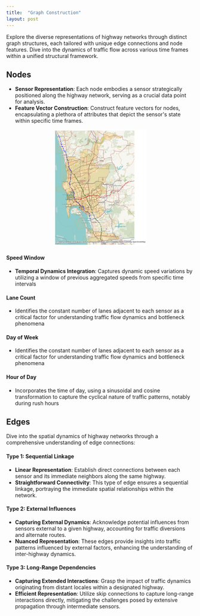 ```yaml
---
title:  "Graph Construction"
layout: post
---
```

Explore the diverse representations of highway networks through distinct graph structures, each tailored with unique edge connections and node features. Dive into the dynamics of traffic flow across various time frames within a unified structural framework.


## Nodes
- **Sensor Representation**: Each node embodies a sensor strategically positioned along the highway network, serving as a crucial data point for analysis.
- **Feature Vector Construction**: Construct feature vectors for nodes, encapsulating a plethora of attributes that depict the sensor's state within specific time frames.
<center>
<img src="../assets/sensor-map.png" width= 250>
</center>

#### Speed Window
- **Temporal Dynamics Integration**: Captures dynamic speed variations by utilizing a window of previous aggregated speeds from specific time intervals

#### Lane Count
- Identifies the constant number of lanes adjacent to each sensor as a critical factor for understanding traffic flow dynamics and bottleneck phenomena

#### Day of Week
- Identifies the constant number of lanes adjacent to each sensor as a critical factor for understanding traffic flow dynamics and bottleneck phenomena

#### Hour of Day
- Incorporates the time of day, using a sinusoidal and cosine transformation to capture the cyclical nature of traffic patterns, notably during rush hours

## Edges
Dive into the spatial dynamics of highway networks through a comprehensive understanding of edge connections:

#### Type 1: Sequential Linkage
- **Linear Representation**: Establish direct connections between each sensor and its immediate neighbors along the same highway.
- **Straightforward Connectivity**: This type of edge ensures a sequential linkage, portraying the immediate spatial relationships within the network.

#### Type 2: External Influences
- **Capturing External Dynamics**: Acknowledge potential influences from sensors external to a given highway, accounting for traffic diversions and alternate routes.
- **Nuanced Representation**: These edges provide insights into traffic patterns influenced by external factors, enhancing the understanding of inter-highway dynamics.

#### Type 3: Long-Range Dependencies
- **Capturing Extended Interactions**: Grasp the impact of traffic dynamics originating from distant locales within a designated highway.
- **Efficient Representation**: Utilize skip connections to capture long-range interactions directly, mitigating the challenges posed by extensive propagation through intermediate sensors.
